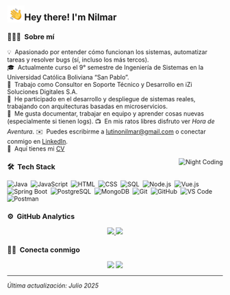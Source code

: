 <!--![Nilmar Lutino Banner]()-->

<img alt="Hand Wave" src="https://raw.githubusercontent.com/AVS1508/AVS1508/master/assets/Hand%20Wave.gif" width='40' align="left"/><h2>Hey there! I'm Nilmar</h2>

### 👨🏻‍💻 &nbsp;Sobre mí

💡 &nbsp;Apasionado por entender cómo funcionan los sistemas, automatizar tareas y resolver bugs (sí, incluso los más tercos).  
🎓 &nbsp;Actualmente curso el 9° semestre de Ingeniería de Sistemas en la Universidad Católica Boliviana “San Pablo”.  
🔧 &nbsp;Trabajo como Consultor en Soporte Técnico y Desarrollo en iZi Soluciones Digitales S.A.  
🚀 &nbsp;He participado en el desarrollo y despliegue de sistemas reales, trabajando con arquitecturas basadas en microservicios.  
💬 &nbsp;Me gusta documentar, trabajar en equipo y aprender cosas nuevas (especialmente si tienen logs).
📺 &nbsp;En mis ratos libres disfruto ver *Hora de Aventura*.
✉️ &nbsp;Puedes escribirme a lutinonilmar@gmail.com o conectar conmigo en [LinkedIn](https://www.linkedin.com/in/nilmar-lutino-silva-78918816b).  
📄 &nbsp;Aquí tienes mi [CV](https://drive.google.com/file/d/1aD5oJ1POIqnWp2gBfe0eFfHrbGBdKo8A/view?usp=sharing)

<img alt="Night Coding" src="https://media.tenor.com/dtYKyx_D6xMAAAAC/flotando-hora-de-aventura.gif" align="right"/>

### 🛠 &nbsp;Tech Stack

![Java](https://img.shields.io/badge/-Java-05122A?style=flat&logo=Java)&nbsp;
![JavaScript](https://img.shields.io/badge/-JavaScript-05122A?style=flat&logo=javascript)&nbsp;
![HTML](https://img.shields.io/badge/-HTML-05122A?style=flat&logo=HTML5)&nbsp;
![CSS](https://img.shields.io/badge/-CSS-05122A?style=flat&logo=CSS3)&nbsp;
![SQL](https://img.shields.io/badge/-SQL-05122A?style=flat&logo=mysql)&nbsp;
![Node.js](https://img.shields.io/badge/-Node.js-05122A?style=flat&logo=node.js)&nbsp;
![Vue.js](https://img.shields.io/badge/-Vue.js-05122A?style=flat&logo=vue.js)&nbsp;
![Spring Boot](https://img.shields.io/badge/-Spring%20Boot-05122A?style=flat&logo=spring)&nbsp;
![PostgreSQL](https://img.shields.io/badge/-PostgreSQL-05122A?style=flat&logo=postgresql)&nbsp;
![MongoDB](https://img.shields.io/badge/-MongoDB-05122A?style=flat&logo=mongodb)&nbsp;
![Git](https://img.shields.io/badge/-Git-05122A?style=flat&logo=git)&nbsp;
![GitHub](https://img.shields.io/badge/-GitHub-05122A?style=flat&logo=github)&nbsp;
![VS Code](https://img.shields.io/badge/-VS%20Code-05122A?style=flat&logo=visual-studio-code)&nbsp;
![Postman](https://img.shields.io/badge/-Postman-05122A?style=flat&logo=postman)&nbsp;

### ⚙️ &nbsp;GitHub Analytics

<p align="center">
<a href="https://github.com/nilmarlutino">
  <img height="180em" src="https://github-readme-stats-eight-theta.vercel.app/api?username=nilmarlutino&show_icons=true&theme=algolia&include_all_commits=true&count_private=true"/>
  <img height="180em" src="https://github-readme-stats-eight-theta.vercel.app/api/top-langs/?username=nilmarlutino&layout=compact&langs_count=8&theme=algolia"/>
</a>
</p>

### 🤝🏻 &nbsp;Conecta conmigo

<p align="center">
<a href="https://www.linkedin.com/in/nilmar-lutino-silva-78918816b"><img src="https://img.shields.io/badge/-LinkedIn-0077B5?style=flat&logo=Linkedin&logoColor=white"/></a>
<a href="mailto:lutinonilmar@gmail.com"><img src="https://img.shields.io/badge/-lutinonilmar@gmail.com-D14836?style=flat&logo=Gmail&logoColor=white"/></a>
</p>

---

*Última actualización: Julio 2025*
